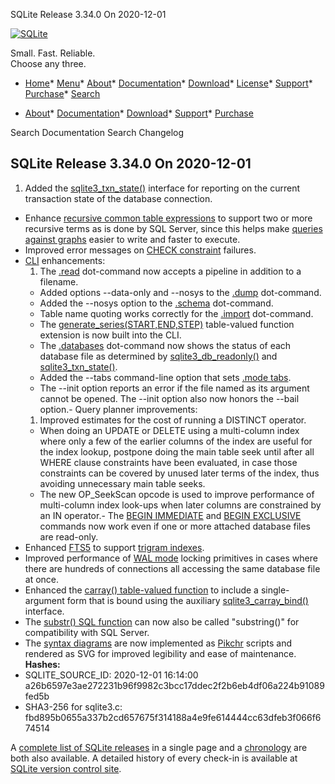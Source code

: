 




SQLite Release 3\.34\.0 On 2020\-12\-01




[![SQLite](../images/sqlite370_banner.gif)](../index.html)


Small. Fast. Reliable.  
Choose any three.


* [Home](../index.html)* [Menu](javascript:void(0))* [About](../about.html)* [Documentation](../docs.html)* [Download](../download.html)* [License](../copyright.html)* [Support](../support.html)* [Purchase](../prosupport.html)* [Search](javascript:void(0))




* [About](../about.html)* [Documentation](../docs.html)* [Download](../download.html)* [Support](../support.html)* [Purchase](../prosupport.html)






Search Documentation
Search Changelog







## SQLite Release 3\.34\.0 On 2020\-12\-01

1. Added the [sqlite3\_txn\_state()](../c3ref/txn_state.html) interface for reporting on the current
 transaction state of the database connection.
- Enhance [recursive common table expressions](../lang_with.html#recursivecte) to support two or more
 recursive terms as is done by SQL Server, since this helps make
 [queries against graphs](../lang_with.html#rcex3) easier to write and faster to execute.
- Improved error messages on [CHECK constraint](../lang_createtable.html#ckconst) failures.
- [CLI](../cli.html) enhancements:
	1. The [.read](../cli.html#dotread) dot\-command now accepts a pipeline in addition to
	 a filename.
	 - Added options \-\-data\-only and \-\-nosys to the [.dump](../cli.html#dump) dot\-command.
	 - Added the \-\-nosys option to the [.schema](../cli.html#dschema) dot\-command.
	 - Table name quoting works correctly for the [.import](../cli.html#csv) dot\-command.
	 - The [generate\_series(START,END,STEP)](../series.html) table\-valued function
	 extension is now built into the CLI.
	 - The [.databases](../cli.html#dotdatabases) dot\-command now shows the status of each database
	 file as determined by [sqlite3\_db\_readonly()](../c3ref/db_readonly.html) and
	 [sqlite3\_txn\_state()](../c3ref/txn_state.html).
	 - Added the \-\-tabs command\-line option that sets
	 [.mode tabs](../cli.html#dotmode).
	 - The \-\-init option reports an error if the file named as its argument
	 cannot be opened. The \-\-init option also now honors the \-\-bail option.- Query planner improvements:
	1. Improved estimates for the cost of running a DISTINCT operator.
	 - When doing an UPDATE or DELETE using a multi\-column index where
	 only a few of the earlier columns of the index are useful for the
	 index lookup, postpone doing the main table seek until after all
	 WHERE clause constraints have been evaluated, in case those
	 constraints can be covered by unused later terms of the index,
	 thus avoiding unnecessary main table seeks.
	 - The new OP\_SeekScan opcode is used to improve performance of
	 multi\-column index look\-ups when later columns are constrained
	 by an IN operator.- The [BEGIN IMMEDIATE](../lang_transaction.html#immediate) and [BEGIN EXCLUSIVE](../lang_transaction.html#immediate) commands now work even
 if one or more attached database files are read\-only.
- Enhanced [FTS5](../fts5.html) to support [trigram indexes](../fts5.html#trigramidx).
- Improved performance of [WAL mode](../wal.html) locking primitives in cases where
 there are hundreds of connections all accessing the same database file
 at once.
- Enhanced the [carray() table\-valued function](../carray.html) to include a single\-argument
 form that is bound using the auxiliary [sqlite3\_carray\_bind()](../carray.html#onearg) interface.
- The [substr() SQL function](../lang_corefunc.html#substr) can now also be called "substring()" for
 compatibility with SQL Server.
- The [syntax diagrams](../syntaxdiagrams.html) are now implemented as
 [Pikchr](https://pikchr.org/) scripts and rendered
 as SVG for improved legibility and ease of maintenance.
**Hashes:**
- SQLITE\_SOURCE\_ID: 2020\-12\-01 16:14:00 a26b6597e3ae272231b96f9982c3bcc17ddec2f2b6eb4df06a224b91089fed5b
- SHA3\-256 for sqlite3\.c: fbd895b0655a337b2cd657675f314188a4e9fe614444cc63dfeb3f066f674514



A [complete list of SQLite releases](../changes.html)
 in a single page and a [chronology](../chronology.html) are both also available.
 A detailed history of every
 check\-in is available at
 [SQLite version control site](https://www.sqlite.org/src/timeline).


